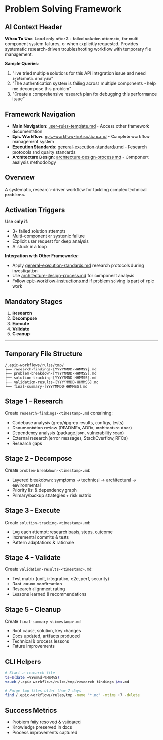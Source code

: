# Problem Solving Framework

## AI Context Header
**When To Use**: Load only after 3+ failed solution attempts, for multi-component system failures, or when explicitly requested. Provides systematic research-driven troubleshooting workflow with temporary file management.

**Sample Queries**:
1. "I've tried multiple solutions for this API integration issue and need systematic analysis"
2. "The authentication system is failing across multiple components - help me decompose this problem"
3. "Create a comprehensive research plan for debugging this performance issue"

## Framework Navigation
- **Main Navigation**: [user-rules-template.md](./user-rules-template.md) - Access other framework documentation
- **Epic Workflow**: [epic-workflow-instructions.md](./epic-workflow-instructions.md) - Complete workflow management system
- **Execution Standards**: [general-execution-standards.md](./general-execution-standards.md) - Research protocols and quality standards
- **Architecture Design**: [architecture-design-process.md](./architecture-design-process.md) - Component analysis methodology

## Overview
A systematic, research-driven workflow for tackling complex technical problems.

## Activation Triggers
Use **only if**:
- 3+ failed solution attempts
- Multi-component or systemic failure
- Explicit user request for deep analysis
- AI stuck in a loop

**Integration with Other Frameworks:**
- Apply [general-execution-standards.md](./general-execution-standards.md) research protocols during investigation
- Use [architecture-design-process.md](./architecture-design-process.md) for component analysis
- Follow [epic-workflow-instructions.md](./epic-workflow-instructions.md) if problem solving is part of epic work

## Mandatory Stages
1. **Research**  
2. **Decompose**  
3. **Execute**  
4. **Validate**  
5. **Cleanup**

---

## Temporary File Structure
```
/.epic-workflows/rules/tmp/
├── research-findings-[YYYYMMDD-HHMMSS].md
├── problem-breakdown-[YYYYMMDD-HHMMSS].md
├── solution-tracking-[YYYYMMDD-HHMMSS].md
├── validation-results-[YYYYMMDD-HHMMSS].md
└── final-summary-[YYYYMMDD-HHMMSS].md
```

## Stage 1 – Research
Create `research-findings-<timestamp>.md` containing:
- Codebase analysis (grep/ripgrep results, configs, tests)
- Documentation review (READMEs, ADRs, architecture docs)
- Dependency analysis (package.json, vulnerability scan)
- External research (error messages, StackOverflow, RFCs)
- Research gaps

## Stage 2 – Decompose
Create `problem-breakdown-<timestamp>.md`:
- Layered breakdown: symptoms → technical → architectural → environmental
- Priority list & dependency graph
- Primary/backup strategies + risk matrix

## Stage 3 – Execute
Create `solution-tracking-<timestamp>.md`:
- Log each attempt: research basis, steps, outcome
- Incremental commits & tests
- Pattern adaptations & rationale

## Stage 4 – Validate
Create `validation-results-<timestamp>.md`:
- Test matrix (unit, integration, e2e, perf, security)
- Root-cause confirmation
- Research alignment rating
- Lessons learned & recommendations

## Stage 5 – Cleanup
Create `final-summary-<timestamp>.md`:
- Root cause, solution, key changes
- Docs updated, artifacts produced
- Technical & process lessons
- Future improvements

## CLI Helpers
```bash
# Start a research file
ts=$(date +%Y%m%d-%H%M%S)
touch /.epic-workflows/rules/tmp/research-findings-$ts.md

# Purge tmp files older than 7 days
find /.epic-workflows/rules/tmp -name "*.md" -mtime +7 -delete
```

## Success Metrics
- Problem fully resolved & validated
- Knowledge preserved in docs
- Process improvements captured
